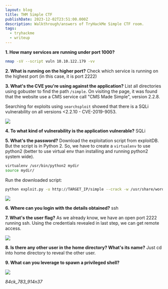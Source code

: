 ```yaml
---
layout: blog
title: THM Simple CTF
publishDate: 2023-12-02T23:51:00.000Z
description: Walkthrough/answers of TryHackMe Simple CTF room.
tags:
  - tryhackme
  - writeup
---
```

**1. How many services are running under port 1000?**

```sh
nmap -sV --script vuln 10.10.122.179 -vv
```

**2. What is running on the higher port?**
Check which service is running on the highest port (in this case, it is port 2222)

**3. What's the CVE you're using against the application?**
List all directories using gobuster to find the path `/simple`. On visiting the page, it was found that the website use a CMS service call "CMS Made Simple", version 2.2.8.

Searching for exploits using `searchsploit` showed that there is a SQLi vulnerability on all versions <2.2.10 - CVE-2019-9053.

![](/images/uploads/screenshot-2025-03-21-235251.png)

**4. To what kind of vulnerability is the application vulnerable?**
SQLi

**5. What's the password?**
Download the exploitation script from exploitDB. But the script is in Python 2. So, we have to create a `virtualenv` to use python2 (better to use virtual env than installing and running python2 system wide).

```sh
virtualenv /usr/bin/python2 mydir
source mydir/
```

Run the downloaded script:

```sh
python exploit.py -u http://TARGET_IP/simple --crack -w /usr/share/wordlists/rockyou.txt
```

![](/images/uploads/screenshot-2025-03-21-235257.png)

**6. Where can you login with the details obtained?**
ssh

**7. What's the user flag?**
As we already know, we have an open port 2222 running ssh. Using the credentials revealed in last step, we can get remote access.



![](/images/uploads/screenshot-2025-03-21-235305.png)

**8. Is there any other user in the home directory? What's its name?**
Just cd into home directory to reveal the other user.

**9. What can you leverage to spawn a privileged shell?**


![](/images/uploads/screenshot-2025-03-21-235316.png)

*84ck_783_914n37*
